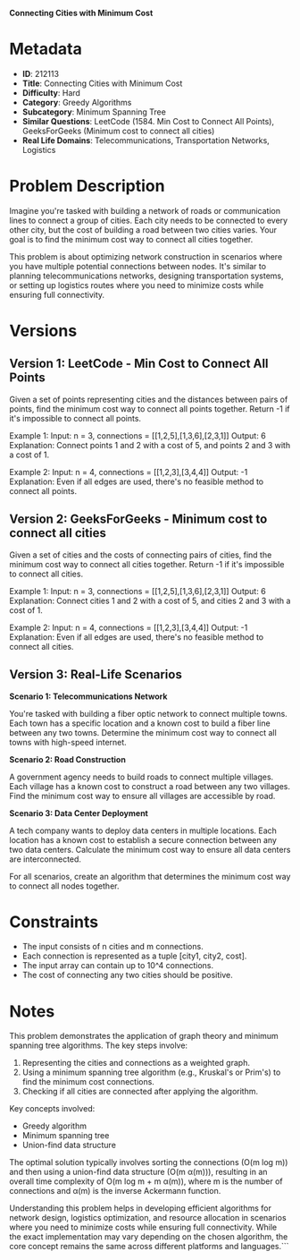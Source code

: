 **Connecting Cities with Minimum Cost**

# Metadata

- **ID**: 212113
- **Title**: Connecting Cities with Minimum Cost
- **Difficulty**: Hard
- **Category**: Greedy Algorithms
- **Subcategory**: Minimum Spanning Tree
- **Similar Questions**: LeetCode (1584. Min Cost to Connect All Points), GeeksForGeeks (Minimum cost to connect all cities)
- **Real Life Domains**: Telecommunications, Transportation Networks, Logistics

# Problem Description

Imagine you're tasked with building a network of roads or communication lines to connect a group of cities. Each city needs to be connected to every other city, but the cost of building a road between two cities varies. Your goal is to find the minimum cost way to connect all cities together.

This problem is about optimizing network construction in scenarios where you have multiple potential connections between nodes. It's similar to planning telecommunications networks, designing transportation systems, or setting up logistics routes where you need to minimize costs while ensuring full connectivity.

# Versions

## Version 1: LeetCode - Min Cost to Connect All Points

Given a set of points representing cities and the distances between pairs of points, find the minimum cost way to connect all points together. Return -1 if it's impossible to connect all points.

Example 1:
Input: n = 3, connections = [[1,2,5],[1,3,6],[2,3,1]]
Output: 6
Explanation: Connect points 1 and 2 with a cost of 5, and points 2 and 3 with a cost of 1.

Example 2:
Input: n = 4, connections = [[1,2,3],[3,4,4]]
Output: -1
Explanation: Even if all edges are used, there's no feasible method to connect all points.

## Version 2: GeeksForGeeks - Minimum cost to connect all cities

Given a set of cities and the costs of connecting pairs of cities, find the minimum cost way to connect all cities together. Return -1 if it's impossible to connect all cities.

Example 1:
Input: n = 3, connections = [[1,2,5],[1,3,6],[2,3,1]]
Output: 6
Explanation: Connect cities 1 and 2 with a cost of 5, and cities 2 and 3 with a cost of 1.

Example 2:
Input: n = 4, connections = [[1,2,3],[3,4,4]]
Output: -1
Explanation: Even if all edges are used, there's no feasible method to connect all cities.

## Version 3: Real-Life Scenarios

**Scenario 1: Telecommunications Network**

You're tasked with building a fiber optic network to connect multiple towns. Each town has a specific location and a known cost to build a fiber line between any two towns. Determine the minimum cost way to connect all towns with high-speed internet.

**Scenario 2: Road Construction**

A government agency needs to build roads to connect multiple villages. Each village has a known cost to construct a road between any two villages. Find the minimum cost way to ensure all villages are accessible by road.

**Scenario 3: Data Center Deployment**

A tech company wants to deploy data centers in multiple locations. Each location has a known cost to establish a secure connection between any two data centers. Calculate the minimum cost way to ensure all data centers are interconnected.

For all scenarios, create an algorithm that determines the minimum cost way to connect all nodes together.

# Constraints

- The input consists of n cities and m connections.
- Each connection is represented as a tuple [city1, city2, cost].
- The input array can contain up to 10^4 connections.
- The cost of connecting any two cities should be positive.

# Notes

This problem demonstrates the application of graph theory and minimum spanning tree algorithms. The key steps involve:

1. Representing the cities and connections as a weighted graph.
2. Using a minimum spanning tree algorithm (e.g., Kruskal's or Prim's) to find the minimum cost connections.
3. Checking if all cities are connected after applying the algorithm.

Key concepts involved:

- Greedy algorithm
- Minimum spanning tree
- Union-find data structure

The optimal solution typically involves sorting the connections (O(m log m)) and then using a union-find data structure (O(m α(m))), resulting in an overall time complexity of O(m log m + m α(m)), where m is the number of connections and α(m) is the inverse Ackermann function.

Understanding this problem helps in developing efficient algorithms for network design, logistics optimization, and resource allocation in scenarios where you need to minimize costs while ensuring full connectivity. While the exact implementation may vary depending on the chosen algorithm, the core concept remains the same across different platforms and languages.```
